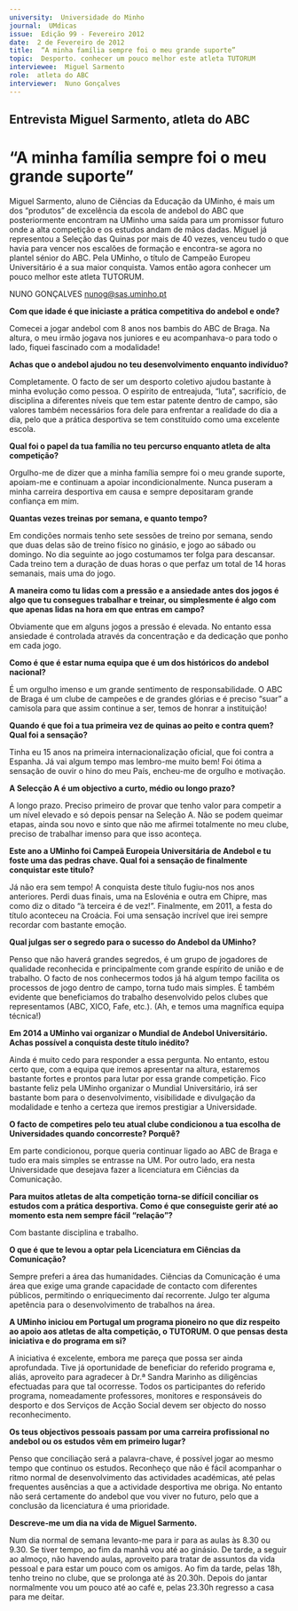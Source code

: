 ```yaml
---
university:  Universidade do Minho
journal:  UMdicas
issue:  Edição 99 - Fevereiro 2012
date:  2 de Fevereiro de 2012
title:  “A minha família sempre foi o meu grande suporte”
topic:  Desporto. conhecer um pouco melhor este atleta TUTORUM
interviewee:  Miguel Sarmento
role:  atleta do ABC
interviewer:  Nuno Gonçalves
--- 
```


## Entrevista Miguel Sarmento, atleta do ABC 

# “A minha família sempre foi o meu grande suporte”


Miguel Sarmento, aluno de Ciências da Educação da UMinho, é mais um dos “produtos” de excelência da escola de andebol do ABC que posteriormente encontram na UMinho uma saída para um promissor futuro onde a alta competição e os estudos andam de mãos dadas. Miguel já representou a Seleção das Quinas por mais de 40 vezes, venceu tudo o que havia para vencer nos escalões de formação e encontra-se agora no plantel sénior do ABC. Pela UMinho, o título de Campeão Europeu Universitário é a sua maior conquista. Vamos então agora conhecer um pouco melhor este atleta TUTORUM.
 
NUNO GONÇALVES nunog@sas.uminho.pt 


**Com que idade é que iniciaste a prática competitiva do andebol e onde?**

Comecei a jogar andebol com 8 anos nos bambis do ABC de Braga. Na altura, o meu irmão jogava nos juniores e eu acompanhava-o para todo o lado, fiquei fascinado com a modalidade!
 

**Achas que o andebol ajudou no teu desenvolvimento enquanto indivíduo?**

Completamente. O facto de ser um desporto coletivo ajudou bastante à minha evolução como pessoa. O espírito de entreajuda, “luta”, sacrifício, de disciplina a diferentes níveis que tem estar patente dentro de campo, são valores também necessários fora dele para enfrentar a realidade do dia a dia, pelo que a prática desportiva se tem constituído como uma excelente escola.
 

**Qual foi o papel da tua família no teu percurso enquanto atleta de alta competição?**

Orgulho-me de dizer que a minha família sempre foi o meu grande suporte, apoiam-me e continuam a apoiar incondicionalmente. Nunca puseram a minha carreira desportiva em causa e sempre depositaram grande confiança em mim.
 

**Quantas vezes treinas por semana, e quanto tempo?**

Em condições normais tenho sete sessões de treino por semana, sendo que duas delas são de treino físico no ginásio, e jogo ao sábado ou domingo.
No dia seguinte ao jogo costumamos ter folga para descansar. Cada treino tem a duração de duas horas o que perfaz um total de 14 horas semanais, mais uma do jogo.
 

**A maneira como tu lidas com a pressão e a ansiedade antes dos jogos é algo que tu consegues trabalhar e treinar, ou simplesmente é algo com que apenas lidas na hora em que entras em campo?**

Obviamente que em alguns jogos a pressão é elevada. No entanto essa ansiedade é controlada através da concentração e da dedicação que ponho em cada jogo.
 

**Como é que é estar numa equipa que é um dos históricos do andebol nacional?**

É um orgulho imenso e um grande sentimento de responsabilidade. O ABC de Braga é um clube de campeões e de grandes glórias e é preciso “suar” a camisola para que assim continue a ser, temos de honrar a instituição!
 
 
**Quando é que foi a tua primeira vez de quinas ao peito e contra quem? Qual foi a sensação?**

Tinha eu 15 anos na primeira internacionalização oficial, que foi contra a Espanha. Já vai algum tempo mas lembro-me muito bem! Foi ótima a sensação de ouvir o hino do meu País, encheu-me de orgulho e motivação.
 

**A Selecção A é um objectivo a curto, médio ou longo prazo?**

A longo prazo. Preciso primeiro de provar que tenho valor para competir a um nível elevado e só depois pensar na Seleção A. Não se podem queimar etapas, ainda sou novo e sinto que não me afirmei totalmente no meu clube, preciso de trabalhar imenso para que isso aconteça.  


**Este ano a UMinho foi Campeã Europeia Universitária de Andebol e tu foste uma das pedras chave. Qual foi a sensação de finalmente conquistar este titulo?**

Já não era sem tempo! A conquista deste título fugiu-nos nos anos anteriores. Perdi duas finais, uma na Eslovénia e outra em Chipre, mas como diz o ditado “à terceira é de vez!”. Finalmente, em 2011, a festa do título aconteceu na Croácia. Foi uma sensação incrível que irei sempre recordar com bastante emoção.
 

**Qual julgas ser o segredo para o sucesso do Andebol da UMinho?**

Penso que não haverá grandes segredos, é um grupo de jogadores de qualidade reconhecida e principalmente com grande espírito de união e de trabalho. O facto de nos conhecermos todos já há algum tempo facilita os processos de jogo dentro de campo, torna tudo mais simples. É também evidente que beneficiamos do trabalho desenvolvido pelos clubes que representamos (ABC, XICO, Fafe, etc.). (Ah, e temos uma magnífica equipa técnica!) 


**Em 2014 a UMinho vai organizar o Mundial de Andebol Universitário. Achas possível a conquista deste título inédito?**

Ainda é muito cedo para responder a essa pergunta. No entanto, estou certo que, com a equipa que iremos apresentar na altura, estaremos bastante fortes e prontos para lutar por essa grande competição. Fico bastante feliz pela UMinho organizar o Mundial Universitário, irá ser bastante bom para o desenvolvimento, visibilidade e divulgação da modalidade e tenho a certeza que iremos prestigiar a Universidade.
 

**O facto de competires pelo teu atual clube condicionou a tua escolha de Universidades quando concorreste? Porquê?**

Em parte condicionou, porque queria continuar ligado ao ABC de Braga e tudo era mais simples se entrasse na UM. Por outro lado, era nesta Universidade que desejava fazer a licenciatura em Ciências da Comunicação.
 

**Para muitos atletas de alta competição torna-se difícil conciliar os estudos com a prática desportiva. Como é que conseguiste gerir até ao momento esta nem sempre fácil “relação”?**

Com bastante disciplina e trabalho.
 

**O que é que te levou a optar pela Licenciatura em Ciências da Comunicação?**

Sempre preferi a área das humanidades. Ciências da Comunicação é uma área que exige uma grande capacidade de contacto com diferentes públicos, permitindo o enriquecimento daí recorrente.
Julgo ter alguma apetência para o desenvolvimento de trabalhos na área.
 

**A UMinho iniciou em Portugal um programa pioneiro no que diz respeito ao apoio aos atletas de alta competição, o TUTORUM. O que pensas desta iniciativa e do programa em si?**

A iniciativa é excelente, embora me pareça que possa ser ainda aprofundada. Tive já oportunidade de beneficiar do referido programa e, aliás, aproveito para agradecer à Dr.ª Sandra Marinho as diligências efectuadas para que tal ocorresse. Todos os participantes do referido programa, nomeadamente professores, monitores e responsáveis do desporto e dos Serviços de Acção Social devem ser objecto do nosso reconhecimento.
 

**Os teus objectivos pessoais passam por uma carreira profissional no andebol ou os estudos vêm em primeiro lugar?**

Penso que conciliação será a palavra-chave, é possível jogar ao mesmo tempo que continuo os estudos. Reconheço que não é fácil acompanhar o ritmo normal de desenvolvimento das actividades académicas, até pelas frequentes ausências a que a actividade desportiva me obriga. No entanto não será certamente do andebol que vou viver no futuro, pelo que a conclusão da licenciatura é uma prioridade.
 
 
**Descreve-me um dia na vida de Miguel Sarmento.**

Num dia normal de semana levanto-me para ir para as aulas às 8.30 ou 9.30. Se tiver tempo, ao fim da manhã vou até ao ginásio. De tarde, a seguir ao almoço, não havendo aulas, aproveito para tratar de assuntos da vida pessoal e para estar um pouco com os amigos. Ao fim da tarde, pelas 18h, tenho treino no clube, que se prolonga até às 20.30h. Depois do jantar normalmente vou um pouco até ao café e, pelas 23.30h regresso a casa para me deitar.

